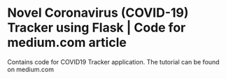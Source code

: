 # Novel Coronavirus (COVID-19) Tracker using Flask | Code for medium.com article

Contains code for COVID19 Tracker application. The tutorial can be found on medium.com
